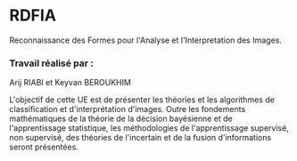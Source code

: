 # RDFIA

Reconnaissance des Formes pour l'Analyse et l'Interpretation des Images.
### Travail réalisé par :
Arij RIABI et Keyvan BEROUKHIM


L'objectif de cette UE est de présenter les théories et les algorithmes de classification et d'interprétation d'images. Outre les fondements mathématiques de la théorie de la décision bayésienne et de l'apprentissage statistique, les méthodologies de l'apprentissage supervisé, non supervisé, des théories de l'incertain et de la fusion d'informations seront présentées.
